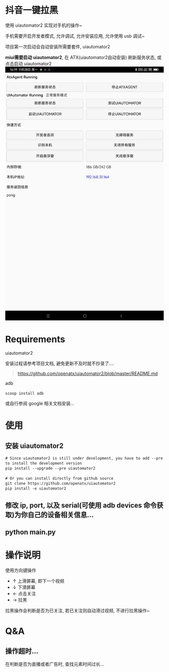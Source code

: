 # 抖音一键拉黑

使用 uiautomator2 实现对手机的操作~

手机需要开启开发者模式, 允许调试, 允许安装应用, 允许使用 usb 调试~

项目第一次启动会自动安装所需要套件, uiautomator2

__miui需要启动 uiautomator2__, 在 ATX(uiautomator2自动安装) 刷新服务状态, 或点击启动 uiautomator2
![atx](https://raw.githubusercontent.com/Afret1/image/master/img/907430100956156311.jpg)

# Requirements

uiautomator2

安装过程请参考项目文档, 避免更新不及时就不抄录了....

> https://github.com/openatx/uiautomator2/blob/master/README.md

adb 

`scoop install adb`

或自行参阅 google 相关文档安装...

# 使用

## 安装 uiautomator2

```
# Since uiautomator2 is still under development, you have to add --pre to install the development version
pip install --upgrade --pre uiautomator2

# Or you can install directly from github source
git clone https://github.com/openatx/uiautomator2
pip install -e uiautomator2
```

## 修改 ip, port, 以及 serial(可使用 adb devices 命令获取)为你自己的设备相关信息...

## python main.py

# 操作说明

使用方向键操作

- ↑ 上滑屏幕, 即下一个视频
- ↓ 下滑屏幕
- ← 点击关注
- → 拉黑

拉黑操作会判断是否为已关注, 若已关注则自动滑过视频, 不进行拉黑操作~

# Q&A

## 操作超时...

在判断是否为直播或者广告时, 查找元素时间过长...

